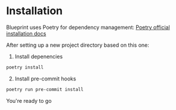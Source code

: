 # Installation

Blueprint uses Poetry for dependency management: [Poetry official installation docs](https://python-poetry.org/docs/#installation)

After setting up a new project directory based on this one:

1. Install depenencies

```bash
poetry install
```

2. Install pre-commit hooks

```bash
poetry run pre-commit install
```

You're ready to go
